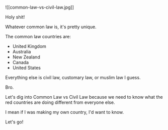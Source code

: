 ![[common-law-vs-civil-law.jpg]]

Holy shit!

Whatever common law is, it's pretty unique.

The common law countries are:
- United Kingdom
- Australia 
- New Zealand 
- Canada 
- United States 

Everything else is civil law, customary law, or muslim law I guess.

Bro.

Let's dig into Common Law vs Civil Law because we need to know what the red countries are doing different from everyone else.

I mean if I was making my own country, I'd want to know.

Let's go!